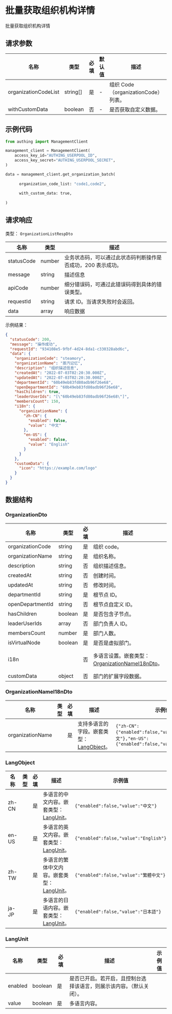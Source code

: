 # 批量获取组织机构详情

<!--
  警告⚠️：
  不要直接修改该文档，
  https://github.com/Authing/authing-docs-factory
  使用该项目进行生成
-->

<LastUpdated />

批量获取组织机构详情

## 请求参数

| 名称 | 类型 | 必填 | 默认值 | 描述 | 示例值 |
| ---- | ---- | ---- | ---- | ---- | ---- |
| organizationCodeList | string[]  | 是 | - | 组织 Code（organizationCode）列表。  | `["code1","code2"]` |
| withCustomData | boolean  | 否 | - | 是否获取自定义数据。  | `true` |


## 示例代码

```py
from authing import ManagementClient

management_client = ManagementClient(
    access_key_id="AUTHING_USERPOOL_ID",
    access_key_secret="AUTHING_USERPOOL_SECRET",
)

data = management_client.get_organization_batch(
  
      organization_code_list: "code1,code2",
  
      with_custom_data: true,
  
)
```



## 请求响应

类型： `OrganizationListRespDto`

| 名称 | 类型 | 描述 |
| ---- | ---- | ---- |
| statusCode | number | 业务状态码，可以通过此状态码判断操作是否成功，200 表示成功。 |
| message | string | 描述信息 |
| apiCode | number | 细分错误码，可通过此错误码得到具体的错误类型。 |
| requestId | string | 请求 ID。当请求失败时会返回。 |
| data | array | 响应数据 |



示例结果：

```json
{
  "statusCode": 200,
  "message": "操作成功",
  "requestId": "934108e5-9fbf-4d24-8da1-c330328abd6c",
  "data": {
    "organizationCode": "steamory",
    "organizationName": "蒸汽记忆",
    "description": "组织描述信息",
    "createdAt": "2022-07-03T02:20:30.000Z",
    "updatedAt": "2022-07-03T02:20:30.000Z",
    "departmentId": "60b49eb83fd80adb96f26e68",
    "openDepartmentId": "60b49eb83fd80adb96f26e68",
    "hasChildren": true,
    "leaderUserIds": "[\"60b49eb83fd80adb96f26e68\"]",
    "membersCount": 150,
    "i18n": {
      "organizationName": {
        "zh-CN": {
          "enabled": false,
          "value": "中文"
        },
        "en-US": {
          "enabled": false,
          "value": "English"
        }
      }
    },
    "customData": {
      "icon": "https://example.com/logo"
    }
  }
}
```

## 数据结构


### <a id="OrganizationDto"></a> OrganizationDto

| 名称 | 类型 | 必填 | 描述 | 示例值 |
| ---- |  ---- | ---- | ---- | ---- |
| organizationCode | string | 是 | 组织 code。  |  `steamory` |
| organizationName | string | 是 | 组织名称。  |  `蒸汽记忆` |
| description | string | 否 | 组织描述信息。  |  `组织描述信息` |
| createdAt | string | 否 | 创建时间。  |  `2022-07-03T02:20:30.000Z` |
| updatedAt | string | 否 | 修改时间。  |  `2022-07-03T02:20:30.000Z` |
| departmentId | string | 是 | 根节点 ID。  |  `60b49eb83fd80adb96f26e68` |
| openDepartmentId | string | 否 | 根节点自定义 ID。  |  `60b49eb83fd80adb96f26e68` |
| hasChildren | boolean | 是 | 是否包含子节点。  |  `true` |
| leaderUserIds | array | 否 | 部门负责人 ID。  |  `["60b49eb83fd80adb96f26e68"]` |
| membersCount | number | 是 | 部门人数。  |  `150` |
| isVirtualNode | boolean | 是 | 是否是虚拟部门。  |  |
| i18n |  | 否 | 多语言设置。嵌套类型：<a href="#OrganizationNameI18nDto">OrganizationNameI18nDto</a>。  |  `{"organizationName":{"zh-CN":{"enabled":false,"value":"中文"},"en-US":{"enabled":false,"value":"English"}}}` |
| customData | object | 否 | 部门的扩展字段数据。  |  `{"icon":"https://example.com/logo"}` |


### <a id="OrganizationNameI18nDto"></a> OrganizationNameI18nDto

| 名称 | 类型 | 必填 | 描述 | 示例值 |
| ---- |  ---- | ---- | ---- | ---- |
| organizationName |  | 是 | 支持多语言的字段。嵌套类型：<a href="#LangObject">LangObject</a>。  |  `{"zh-CN":{"enabled":false,"value":"中文"},"en-US":{"enabled":false,"value":"English"}}` |


### <a id="LangObject"></a> LangObject

| 名称 | 类型 | 必填 | 描述 | 示例值 |
| ---- |  ---- | ---- | ---- | ---- |
| zh-CN |  | 是 | 多语言的中文内容。嵌套类型：<a href="#LangUnit">LangUnit</a>。  |  `{"enabled":false,"value":"中文"}` |
| en-US |  | 是 | 多语言的英文内容。嵌套类型：<a href="#LangUnit">LangUnit</a>。  |  `{"enabled":false,"value":"English"}` |
| zh-TW |  | 是 | 多语言的繁体中文内容。嵌套类型：<a href="#LangUnit">LangUnit</a>。  |  `{"enabled":false,"value":"繁體中文"}` |
| ja-JP |  | 是 | 多语言的日语内容。嵌套类型：<a href="#LangUnit">LangUnit</a>。  |  `{"enabled":false,"value":"日本語"}` |


### <a id="LangUnit"></a> LangUnit

| 名称 | 类型 | 必填 | 描述 | 示例值 |
| ---- |  ---- | ---- | ---- | ---- |
| enabled | boolean | 是 | 是否已开启。若开启，且控制台选择该语言，则展示该内容。（默认关闭）。  |  |
| value | boolean | 是 | 多语言内容。  |  |


